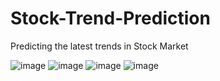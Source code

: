 # Stock-Trend-Prediction
Predicting the latest trends in Stock Market

![image](https://user-images.githubusercontent.com/91724321/179451344-8828b5f1-f8e8-4a77-8641-f3afaab92bff.png)
![image](https://user-images.githubusercontent.com/91724321/179451415-1c6e8ad5-90b3-4ed5-b7fc-7bc756d9fac2.png)
![image](https://user-images.githubusercontent.com/91724321/179451504-6dd6010c-5b1a-40e6-a791-66b03c3edcb1.png)
![image](https://user-images.githubusercontent.com/91724321/179451636-7da5855a-b44c-4eb5-b02b-93b2dbf0d1c7.png)




